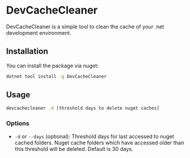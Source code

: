 # DevCacheCleaner

DevCacheCleaner is a simple tool to clean the cache of your .net development environment.

## Installation

You can install the package via nuget:

```bash
dotnet tool install -g DevCacheCleaner
```

## Usage

```bash
devcachecleaner -d [threshold days to delete nuget caches]
```

### Options

- `-d` or `--days` (optional): Threshold days for last accessed to nuget cached folders. Nuget cache folders which have accessed older than this threshold will be deleted. Default is 30 days.
